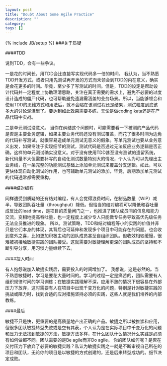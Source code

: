 ```yaml
---
layout: post
title: "Doubt About Some Agile Practice"
description: ""
category: 
tags: []
---
```

{% include JB/setup %}
###关于质疑

####TDD

说到TDD，会有一些争议。

一是花的时间长，用TDD会比直接写实现代码多一倍的时间。
我认为，当不熟悉TDD开发方式，或者只用先测试再开发的方式而未领会到TDD的内在意义，确实是会花更多的时间。毕竟，至少多了写测试的时间。但是，TDD的设定是帮助设计代码并一定程度上协助理清思路，关注在真正需要的需求上，避免不必要的过度设计造成的僵尸代码，也可帮助避免遗漏需涵盖的业务场景。所以，当能够领会和使用TDD的思维方式和用法后，就不会陷在该测过程还是结果，测试粒度到底该多大的讨论泥潭里了。要达到如此效果需要多练，无论是做coding kata还是在产品代码中实战。

二是单元测试没意义。
当你在纠结这个问题时，可能需要看一下被测的产品代码是否是主要业务逻辑，如果主要业务代码还没有测试覆盖，而花了很多时间为边角的代码补写测试，就很容易造成单元测试无意义的假象。写单元测试也要从业务意义出发，如果专注于实现细节的测试，测试代码是否通过无法反应业务逻辑是否正确，这样的单元测试确实没意义。对于没有使用TDD甚至没有测试的遗留系统，新代码量不大但需要补写的自动化测试数量特别大的情况，个人认为可以先理出主业务线，在一条完整的功能测试基础上添加单元测试来覆盖分支逻辑。如此，可以更快体现自动化测试的作用，也可辅助单元测试的添加，毕竟，后期添加单元测试的代码通常都需要重构。

####结对编程

同样遭受到质疑的还有结对编程，有人会觉得浪费时间，在制品数量（WIP）减半，导致团队吞吐量（throughput）降低。但恰当的结对编程可以降低和吞吐量成反比的lead time，是项目的质量闸门之一，也推进了团队成员间的信息和能力交流，变相地提高吞吐量，也一定程度上减少专人只能做专任务导致高优先级任务无法全员推进的现象。
所以，测试策略，TDD和结对编程等小的实践的价值并非只是它们本身的体现，其背后也可延伸和发现多个项目中可能存在的问题。也会收到意外之喜，比如更加积极主动的团队成员甚至自组织团队。但收效相较缓慢，很难被初接触敏捷实践的团队接受。这就需要对敏捷理解更深的团队成员的坚持和不断引导分享，用习惯力量继续下去。

####投入时间

有人抱怨说加入敏捷实践后，需要投入的时间增加了。
我想说，这是必然的。当不熟悉敏捷时，学习是要花大量时间的。学习的过程一定是痛苦的，团队需要有人组织规律时间的学习训练；在敏捷实践理解不深，应用不熟的情况下很容易在外部压力下放弃，这时需要有人在项目中出现千变万化的问题，特别是针对敏捷实践的挑战或阻力时，找到合适的应对措施坚持必须的实践，这些人就是我们培养的内部教练。

####最后

敏捷不只是快，更重要的是高质量地产出正确的产品。敏捷之所以被推崇和应用，但很多团队敏捷转型失败或是空有其表，个人认为是在实际项目中千变万化的问题和压力无法找到敏捷的方法，敏捷方法多样，在什么团队什么情况什么实践是必须有如何做都不同。团队需要的是Be agile而非Do agile。
你的团队如何呢？是否在交付压力下放弃了必要的敏捷实践？私认为敏捷实践之一就是不断审视自己所在的项目和团队，无论你的项目是以敏捷的方式创建的，还是后来转型成功的。细节决定成败。

